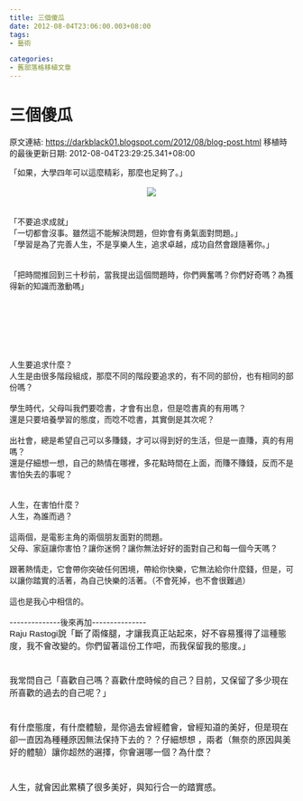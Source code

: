 ```yaml
---
title: 三個傻瓜
date: 2012-08-04T23:06:00.003+08:00
tags: 
- 藝術

categories:
- 舊部落格移植文章
---
```


# 三個傻瓜

原文連結: https://darkblack01.blogspot.com/2012/08/blog-post.html
移植時的最後更新日期: 2012-08-04T23:29:25.341+08:00

<div class="separator" style="clear: both; text-align: left;">「如果，大學四年可以這麼精彩，那麼也足夠了。」</div><div class="separator" style="clear: both; text-align: left;"><br /></div><div class="separator" style="clear: both; text-align: center;"><a href="https://upload.wikimedia.org/wikipedia/en/d/dc/Threeidiots2.jpg" imageanchor="1" style="margin-left: 1em; margin-right: 1em;"><img border="0" src="https://upload.wikimedia.org/wikipedia/en/d/dc/Threeidiots2.jpg" /></a></div><div class="separator" style="clear: both; text-align: left;"><br /></div><div class="separator" style="clear: both; text-align: center;"></div><br />「不要追求成就」<br />「一切都會沒事。雖然這不能解決問題，但妳會有勇氣面對問題。」<br />「學習是為了完善人生，不是享樂人生，追求卓越，成功自然會跟隨著你。」<br /><br /><br />「把時間推回到三十秒前，當我提出這個問題時，你們興奮嗎？你們好奇嗎？為獲得新的知識而激動嗎」<br /><br /><br /><br /><a name='more'></a><br /><br /><br /><br />人生要追求什麼？<br />人生是由很多階段組成，那麼不同的階段要追求的，有不同的部份，也有相同的部份嗎？<br /><br />學生時代，父母叫我們要唸書，才會有出息，但是唸書真的有用嗎？<br />還是只要培養學習的態度，而唸不唸書，其實倒是其次呢？<br /><br />出社會，總是希望自己可以多賺錢，才可以得到好的生活，但是一直賺，真的有用嗎？<br />還是仔細想一想，自己的熱情在哪裡，多花點時間在上面，而賺不賺錢，反而不是害怕失去的事呢？<br /><br /><br />人生，在害怕什麼？<br />人生，為誰而過？<br /><br />這兩個，是電影主角的兩個朋友面對的問題。<br />父母、家庭讓你害怕？讓你迷惘？讓你無法好好的面對自己和每一個今天嗎？<br /><br />跟著熱情走，它會帶你突破任何困境，帶給你快樂，它無法給你什麼錢，但是，可以讓你踏實的活著，為自己快樂的活著。（不會死掉，也不會很難過）<br /><br />這也是我心中相信的。<br /><br />--------------後來再加---------------<br /><span style="background-color: #f9f9f9; font-family: sans-serif; font-size: 15px; line-height: 22.066667556762695px;">Raju Rastogi說「</span><span style="font-family: sans-serif;"><span style="font-size: 15px; line-height: 22.066667556762695px;">斷了兩條腿，才讓我真正站起來，好不容易獲得了這種態度，我不會改變的。你們留著這份工作吧，而我保留我的態度。」</span></span><br /><span style="font-family: sans-serif;"><span style="font-size: 15px; line-height: 22.066667556762695px;"><br /></span></span><br /><span style="font-family: sans-serif;"><span style="font-size: 15px; line-height: 22.066667556762695px;">我常問自己「喜歡自己嗎？喜歡什麼時候的自己？目前，又保留了多少現在所喜歡的過去的自己呢？」</span></span><br /><span style="font-family: sans-serif;"><span style="font-size: 15px; line-height: 22.066667556762695px;"><br /></span></span><br /><span style="font-family: sans-serif;"><span style="font-size: 15px; line-height: 22.066667556762695px;">有什麼態度，有什麼體驗，是你過去曾經體會，曾經知道的美好，但是現在卻一直因為種種原因無法保持下去的？？仔細想想 ，兩者（無奈的原因與美好的體驗）讓你超然的選擇，你會選哪一個？為什麼？</span></span><br /><span style="font-family: sans-serif;"><span style="font-size: 15px; line-height: 22.066667556762695px;"><br /></span></span><br /><span style="font-family: sans-serif;"><span style="font-size: 15px; line-height: 22.066667556762695px;">人生，就會因此累積了很多美好，與知行合一的踏實感。</span></span>
